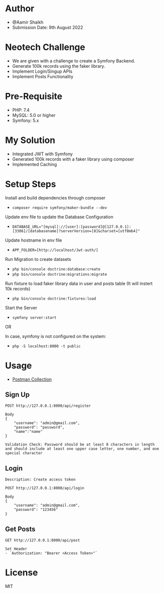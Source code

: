 # Author
- @Aamir Shaikh
- Submission Date: 9th August 2022

# Neotech Challenge
- We are given with a challenge to create a Symfony Backend.
- Generate 100k records using the faker library.
- Implement Login/Singup APIs
- Implement Posts Functionality

# Pre-Requisite
- PHP: 7.4
- MySQL: 5.0 or higher
- Symfony: 5.x

# My Solution
- Integrated JWT with Symfony
- Generated 100k records with a faker library using composer
- Implemented Caching

# Setup Steps

Install and build dependencies through composer
- `composer require symfony/maker-bundle --dev`

Update env file to update the Database Configuration
- `DATABASE_URL="[mysql]://[user]:[password]@[127.0.0.1]:[3306]/[databasename]?serverVersion=[8]&charset=[utf8mb4]"`

Update hostname in env file
- `APP_FOLDER=[http://localhost/Jwt-auth/]`

Run Migration to create datasets
- `php bin/console doctrine:database:create`
- `php bin/console doctrine:migrations:migrate`

Run fixture to load faker library data in user and posts table (It will instert 10k records)
- `php bin/console doctrine:fixtures:load`

Start the Server
- `symfony server:start`

OR

In case, symfony is not configured on the system:
- `php -S localhost:8000 -t public`


# Usage
- [Postman Collection](/Neotech-Challenge.postman_collection.json)

## Sign Up
```
POST http://127.0.0.1:8000/api/register

Body
{
    "username": "admin@gmail.com",
    "password": "password",
    "name":"name"
}

Validation Check: Password should be at least 8 characters in length and should include at least one upper case letter, one number, and one special character
```

## Login
```
Description: Create access token

POST http://127.0.0.1:8000/api/login

Body
{
    "username": "admin@gmail.com",
    "password": "123456"
}
```

## Get Posts
```
GET http://127.0.0.1:8000/api/post

Set Header
- `Authorization: "Bearer <Access Token>"`
```


# License
MIT

